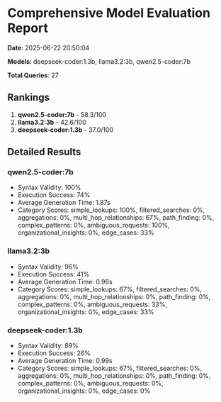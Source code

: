# Comprehensive Model Evaluation Report

**Date**: 2025-06-22 20:50:04

**Models**: deepseek-coder:1.3b, llama3.2:3b, qwen2.5-coder:7b

**Total Queries**: 27

## Rankings

1. **qwen2.5-coder:7b** - 58.3/100
2. **llama3.2:3b** - 42.6/100
3. **deepseek-coder:1.3b** - 37.0/100

## Detailed Results

### qwen2.5-coder:7b

- Syntax Validity: 100%
- Execution Success: 74%
- Average Generation Time: 1.87s
- Category Scores: simple_lookups: 100%, filtered_searches: 0%, aggregations: 0%, multi_hop_relationships: 67%, path_finding: 0%, complex_patterns: 0%, ambiguous_requests: 100%, organizational_insights: 0%, edge_cases: 33%

### llama3.2:3b

- Syntax Validity: 96%
- Execution Success: 41%
- Average Generation Time: 0.96s
- Category Scores: simple_lookups: 67%, filtered_searches: 0%, aggregations: 0%, multi_hop_relationships: 0%, path_finding: 0%, complex_patterns: 0%, ambiguous_requests: 33%, organizational_insights: 0%, edge_cases: 33%

### deepseek-coder:1.3b

- Syntax Validity: 89%
- Execution Success: 26%
- Average Generation Time: 0.99s
- Category Scores: simple_lookups: 67%, filtered_searches: 0%, aggregations: 0%, multi_hop_relationships: 0%, path_finding: 0%, complex_patterns: 0%, ambiguous_requests: 0%, organizational_insights: 0%, edge_cases: 0%


